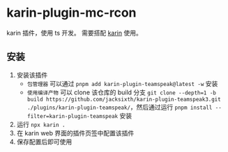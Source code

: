 # karin-plugin-mc-rcon
karin 插件，使用 ts 开发。
需要搭配 [karin](https://karin.fun/) 使用。

## 安装 
1. 安装该插件
   - `包管理器` 可以通过 `pnpm add karin-plugin-teamspeak@latest -w` 安装
   - `使用编译产物` 可以 clone 该仓库的 build 分支 `git clone --depth=1 -b build https://github.com/jacksixth/karin-plugin-teamspeak3.git ./plugins/karin-plugin-teamspeak/`，然后通过运行 `pnpm install --filter=karin-plugin-teamspeak` 安装
2. 运行 `npx karin .`
3. 在 karin web 界面的插件页签中配置该插件
4. 保存配置后即可使用